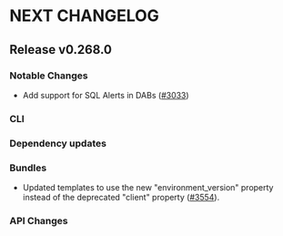 # NEXT CHANGELOG

## Release v0.268.0

### Notable Changes
* Add support for SQL Alerts in DABs ([#3033](https://github.com/databricks/cli/pull/3033))


### CLI

### Dependency updates

### Bundles

* Updated templates to use the new "environment_version" property instead of the deprecated "client" property ([#3554](https://github.com/databricks/cli/pull/3554)).

### API Changes
